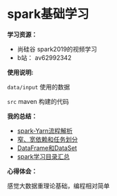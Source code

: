 # spark基础学习


**学习资源：**

- 尚硅谷 spark2019的视频学习
- b站： av62992342


**使用说明:**

`data/input` 使用的数据

`src` maven 构建的代码

**我的总结：**


* [spark-Yarn流程解析](https://zouxxyy.github.io/posts/2293825606/)
* [窄、宽依赖和任务划分](https://zouxxyy.github.io/posts/560408338/)
* [DataFrame和DataSet](https://zouxxyy.github.io/posts/2917570157/)
* [spark学习目录汇总](https://zouxxyy.github.io/posts/4149240108/)

**心得体会：**

感觉大数据重理论基础，编程相对简单


